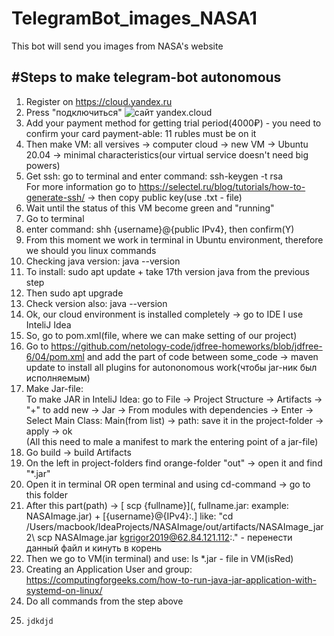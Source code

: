 # TelegramBot_images_NASA1
This bot will send you images from NASA's website

#Steps to make telegram-bot autonomous 
---
1) Register on https://cloud.yandex.ru
2) Press "подключиться"
![сайт yandex.cloud](https://github.com/gr1shan1a/TelegramBot_images_NASA1/raw/main/Users/macbook/Documents/GitHub/TelegramBot_images_NASA1/screanshot.png)
3) Add your payment method for getting trial period(4000₽) - you need to confirm your card payment-able: 11 rubles must be on it
4) Then make VM: all versives -> computer cloud -> new VM -> Ubuntu 20.04 -> minimal characteristics(our virtual service doesn't need big powers)
5) Get ssh: go to terminal and enter command: ssh-keygen -t rsa
<br/> For more information go to https://selectel.ru/blog/tutorials/how-to-generate-ssh/ -> then copy public key(use .txt - file)
6) Wait until the status of this VM become green and "running"
7) Go to terminal
8) enter command: shh {username}@{public IPv4}, then confirm(Y)
9) From this moment we work in terminal in Ubuntu environment, therefore we should you linux commands
10) Checking java version:   java --version
11) To install: sudo apt update + take 17th version java from the previous step
12) Then sudo apt upgrade
13) Check version also: java --version
14) Ok, our cloud environment is installed completely -> go to IDE
I use InteliJ Idea
15) So, go to pom.xml(file, where we can make setting of our project)
16) Go to https://github.com/netology-code/jdfree-homeworks/blob/jdfree-6/04/pom.xml and add the part of code between <build>some_code</build> -> maven update to install all plugins for autononomous work(чтобы jar-ник был исполняемым)
17) Make Jar-file:
<br/> To make JAR in InteliJ Idea: go to File -> Project Structure -> Artifacts -> "+" to add new -> Jar -> From modules with dependencies -> Enter -> Select Main Class: Main(from list) -> path: save it in the project-folder -> apply -> ok
<br/> (All this need to male a manifest to mark the entering point of a jar-file)
18) Go build -> build Artifacts
19) On the left in project-folders find orange-folder "out" -> open it and find "*.jar"
20) Open it in terminal OR open terminal and using cd-command -> go to this folder
21) After this part(path) -> [ scp {fullname}](, fullname.jar: example: NASAImage.jar) + [{username}@{IPv4}:.]
like: "cd /Users/macbook/IdeaProjects/NASAImage/out/artifacts/NASAImage_jar2\ scp NASAImage.jar kgrigor2019@62.84.121.112:." - перенести данный файл и кинуть в корень
22) Then we go to VM(in terminal) and use: ls    *.jar - file in VM(isRed)
23) Creating an Application User and group: https://computingforgeeks.com/how-to-run-java-jar-application-with-systemd-on-linux/
24) Do all commands from the step above
25)     jdkdjd 
